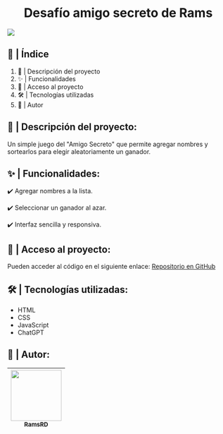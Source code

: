 <h1 align="center"> Desafío amigo secreto de Rams</h1>

<p align="left">
   <img src="https://img.shields.io/badge/ESTATUS-CULMINADO-blue">
   </p>

## 📌 | Índice
1. 📖 | Descripción del proyecto  
3. ✨ | Funcionalidades  
4. 🔗 | Acceso al proyecto  
5. 🛠️ | Tecnologías utilizadas  
6. 👤 | Autor 

## 📖 | Descripción del proyecto: 
Un simple juego del "Amigo Secreto" que permite agregar nombres y sortearlos para elegir aleatoriamente un ganador.  

## ✨ | Funcionalidades:
✔️ Agregar nombres a la lista.

✔️ Seleccionar un ganador al azar.

✔️ Interfaz sencilla y responsiva.

## 🔗 | Acceso al proyecto:
Pueden acceder al código en el siguiente enlace: [Repositorio en GitHub](https://github.com/RamsRD)  

## 🛠️ | Tecnologías utilizadas: 
- HTML  
- CSS  
- JavaScript  
- ChatGPT

## 👤 | Autor:

|[<img src="https://avatars.githubusercontent.com/u/194618244?s" width=115><br><sub>RamsRD</sub>](https://github.com/RamsRD)|
| :---: |
